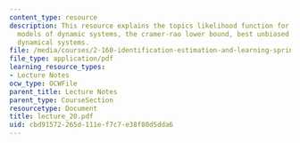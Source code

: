 ```yaml
---
content_type: resource
description: This resource explains the topics likelihood function for probabilistic
  models of dynamic systems, the cramer-rao lower bound, best unbiased estimates for
  dynamical systems.
file: /media/courses/2-160-identification-estimation-and-learning-spring-2006/cbd91572265d111ef7c7e38f80d5dda6_lecture_20.pdf
file_type: application/pdf
learning_resource_types:
- Lecture Notes
ocw_type: OCWFile
parent_title: Lecture Notes
parent_type: CourseSection
resourcetype: Document
title: lecture_20.pdf
uid: cbd91572-265d-111e-f7c7-e38f80d5dda6
---
```

